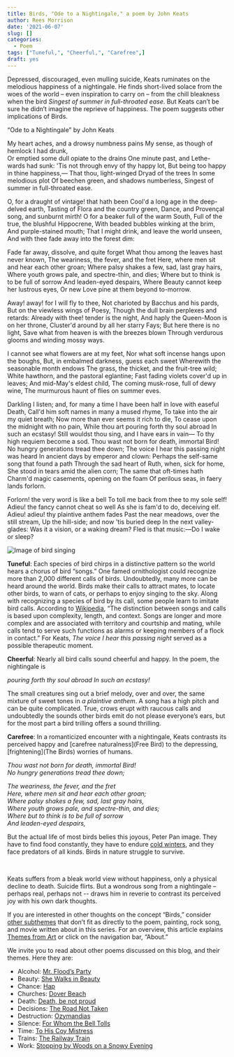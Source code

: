 ```yaml
---
title: Birds, "Ode to a Nightingale," a poem by John Keats
author: Rees Morrison
date: '2021-06-07'
slug: []
categories:
  - Poem
tags: ["Tuneful,", "Cheerful,", "Carefree",]
draft: yes
---
```


Depressed, discouraged, even mulling suicide, Keats ruminates on the melodious happiness of a nightingale.  He finds short-lived solace from the woes of the world – even inspiration to carry on – from the chill bleakness when the bird *Singest of summer in full-throated ease*. But Keats can’t be sure he didn’t imagine the reprieve of happiness.  The poem suggests other implications of Birds. 

<!--more-->

“Ode to a Nightingale” by John Keats 

My heart aches, and a drowsy numbness pains 
         My sense, as though of hemlock I had drunk,  
  Or emptied some dull opiate to the drains 
         One minute past, and Lethe-wards had sunk: 
'Tis not through envy of thy happy lot, 
         But being too happy in thine happiness,— 
                That thou, light-winged Dryad of the trees 
                        In some melodious plot 
         Of beechen green, and shadows numberless, 
                Singest of summer in full-throated ease. 

O, for a draught of vintage! that hath been 
         Cool'd a long age in the deep-delved earth, 
Tasting of Flora and the country green, 
         Dance, and Provençal song, and sunburnt mirth! 
O for a beaker full of the warm South, 
         Full of the true, the blushful Hippocrene, 
                With beaded bubbles winking at the brim, 
                        And purple-stained mouth; 
That I might drink, and leave the world unseen, 
                And with thee fade away into the forest dim: 

Fade far away, dissolve, and quite forget 
         What thou among the leaves hast never known, 
The weariness, the fever, and the fret 
         Here, where men sit and hear each other groan; 
Where palsy shakes a few, sad, last gray hairs, 
         Where youth grows pale, and spectre-thin, and dies; 
                Where but to think is to be full of sorrow 
                        And leaden-eyed despairs, 
         Where Beauty cannot keep her lustrous eyes, 
                Or new Love pine at them beyond to-morrow. 

Away! away! for I will fly to thee, 
 	Not charioted by Bacchus and his pards, 
But on the viewless wings of Poesy, 
         Though the dull brain perplexes and retards: 
Already with thee! tender is the night, 
         And haply the Queen-Moon is on her throne, 
                Cluster'd around by all her starry Fays; 
                        But here there is no light, 
         Save what from heaven is with the breezes blown 
                Through verdurous glooms and winding mossy ways. 

I cannot see what flowers are at my feet, 
         Nor what soft incense hangs upon the boughs, 
But, in embalmed darkness, guess each sweet 
         Wherewith the seasonable month endows 
The grass, the thicket, and the fruit-tree wild; 
         White hawthorn, and the pastoral eglantine; 
     Fast fading violets cover'd up in leaves; 
                        And mid-May's eldest child, 
         The coming musk-rose, full of dewy wine, 
                The murmurous haunt of flies on summer eves. 

Darkling I listen; and, for many a time 
         I have been half in love with easeful Death, 
Call'd him soft names in many a mused rhyme, 
         To take into the air my quiet breath; 
                Now more than ever seems it rich to die, 
         To cease upon the midnight with no pain, 
                While thou art pouring forth thy soul abroad 
                        In such an ecstasy! 
         Still wouldst thou sing, and I have ears in vain— 
                   To thy high requiem become a sod. 
Thou wast not born for death, immortal Bird! 
         No hungry generations tread thee down; 
The voice I hear this passing night was heard 
         In ancient days by emperor and clown: 
Perhaps the self-same song that found a path 
         Through the sad heart of Ruth, when, sick for home, 
                She stood in tears amid the alien corn; 
                        The same that oft-times hath 
Charm'd magic casements, opening on the foam 
                Of perilous seas, in faery lands forlorn. 

Forlorn! the very word is like a bell 
         To toll me back from thee to my sole self! 
Adieu! the fancy cannot cheat so well 
         As she is fam'd to do, deceiving elf. 
Adieu! adieu! thy plaintive anthem fades 
         Past the near meadows, over the still stream, 
                Up the hill-side; and now 'tis buried deep 
                        In the next valley-glades: 
         Was it a vision, or a waking dream? 
                Fled is that music:—Do I wake or sleep? 

 
![Image of bird singing](/media/BirdsNightingale.jpg)

**Tuneful**:  Each species of bird chirps in a distinctive pattern so the world hears a chorus of bird “songs.”  One famed ornithologist could recognize more than 2,000 different calls of birds.  Undoubtedly, many more can be heard around the world.  Birds make their calls to attract mates, to locate other birds, to warn of cats, or perhaps to enjoy singing to the sky.  Along with recognizing a species of bird by its call, some people learn to imitate bird calls.  According to [Wikipedia](https://en.wikipedia.org/wiki/Bird_vocalization), “The distinction between songs and calls is based upon complexity, length, and context. Songs are longer and more complex and are associated with territory and courtship and mating, while calls tend to serve such functions as alarms or keeping members of a flock in contact.”  For Keats, *The voice I hear this passing night* served as a possible therapeutic moment.

**Cheerful**:  Nearly all bird calls sound cheerful and happy.  In the poem, the nightingale is 

*pouring forth thy soul abroad* 
                        *In such an ecstasy!*

The small creatures sing out a brief melody, over and over, the same mixture of sweet tones in *a plaintive anthem*.  A song has a high pitch and can be quite complicated. True, crows erupt with raucous calls and undoubtedly the sounds other birds emit do not please everyone’s ears, but for the most part a bird trilling offers a sound thrilling.  

**Carefree**:  In a romanticized encounter with a nightingale, Keats contrasts its perceived happy and [carefree naturalness](Free Bird)  to the depressing, [frightening](The Birds) worries of humans.  

*Thou wast not born for death, immortal Bird!*  
         *No hungry generations tread thee down;* 

*The weariness, the fever, and the fret*   
         *Here, where men sit and hear each other groan;*  
*Where palsy shakes a few, sad, last gray hairs,*  
         *Where youth grows pale, and spectre-thin, and dies;*   
               *Where but to think is to be full of sorrow*   
               *And leaden-eyed despairs,*

But the actual life of most birds belies this joyous, Peter Pan image.  They have to find food constantly, they have to endure [cold winters](Monet), and they face predators of all kinds.  Birds in nature struggle to survive.

&nbsp;

Keats suffers from a bleak world view without happiness, only a physical decline to death.  Suicide flirts.   But a wondrous song from a nightingale – perhaps real, perhaps not -- draws him in reverie to contrast its perceived joy with his own dark thoughts.

If you are interested in other thoughts on the concept “Birds,” consider [other subthemes](Add) that don’t fit as directly to the poem, painting, rock song, and movie written about in this series.  For an overview, this article explains [Themes from Art](http://bit.ly/3sRXopI) or click on the navigation bar, “About.”

We invite you to read about other poems discussed on this blog, and their themes.  Here they are: 

* Alcohol: [Mr. Flood’s Party](https://themesfromart.com/post/2021-01-24-alcohol-flood-frost/alcohol/)
* Beauty: [She Walks in Beauty](https://themesfromart.com/post/2021-04-21-beauty-she-walks-in-beauty-a-poem-by-lord-byron/beautybyron/)
* Chance: [Hap](https://themesfromart.com/post/2021-03-14-chancehap/chancehap/)
* Churches: [Dover Beach](https://themesfromart.com/post/2021-05-21-churches-from-dover-beach-a-poem-by-matthew-arnold/churchesarnold/)
* Death: [Death, be not proud](https://themesfromart.com/post/2021-05-03-death-from-death-be-not-proud-a-poem-by-john-donne/deathdonne/)
* Decisions: [The Road Not Taken](https://themesfromart.com/post/2021-02-08-decisions-from-the-road-not-taken-a-poem-by-robert-frost/decisionsroadfrost/)
* Destruction: [Ozymandias](https://themesfromart.com/post/2021-02-18-destruction-ozymandias-a-poem-by-percy-bysshe-shelley/destructoz/)
* Silence: [For Whom the Bell Tolls](https://themesfromart.com/post/2021-04-08-silencedonne/silencedonne/)
* Time: [To His Coy Mistress](https://themesfromart.com/post/2021-03-08-time-to-his-coy-mistress-by-andrew-marvell/timecoy/)
* Trains: [The Railway Train](https://themesfromart.com/post/2021-05-10-trains-from-the-railway-train-a-poem-by-emily-dickineson/trainsdickinson/)   
* Work: [Stopping by Woods on a Snowy Evening](https://themesfromart.com/post/2021-02-26-worksnowy/worksnowy/)
